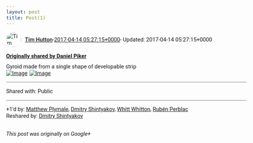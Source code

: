 ```yaml
---
layout: post
title: Post(1)
---
```


<html><head><meta charset="utf-8"><title>Google+ post</title><style>body {font: 11pt Roboto, Arial, sans-serif; max-width: 640px; margin: 24px;}.author-photo {border-radius: 50%; margin-right: 10px; width: 40px;}.author {font-weight: 500;}.main-content {margin: 15px 0 15px;}.post-title {font-weight: bold;}.location {display: block; margin-top: 15px;}.location img {float: left; margin-right: 5px; width: 20px;}.media-link {display: inline-block; max-width: 100%; vertical-align: top;}.media-link p {margin-top: 5px; max-height: 4em; overflow: scroll;}.media {max-height: 100vh; max-width: 100%;}.video-placeholder {background: black; display: flex; height: 300px; max-width: 100%; width: 640px;}.play-icon {border-bottom: 30px solid transparent; border-left: 50px solid white; border-top: 30px solid transparent; color: white; margin: auto;}.album {max-height: 800px; overflow: scroll; width: calc(100vw - 48px);}.album .media-link {margin-right: 5px; max-width: 250px;}.album .media {max-height: 250px;}.link-embed {border-top: 1px solid lightgrey; display: block; margin-top: 20px;}.link-embed img {max-width: 100%;}.inline-link-embed {display: block;}.inline-link-embed img {vertical-align: middle;}.link-title {display: inline-block; font-size: medium; font-weight: 300; padding-left: 1em;}.reshare-attribution {display: block; font-weight: bold; margin-bottom: 10px;}.poll-image {margin-bottom: 5px; max-height: 300px; max-width: 500px;}.poll-choice {align-items: center; display: flex; margin-bottom: 5px; max-width: 500px;}.poll-choice-percentage {background-color: lightblue; height: 100%; left: 0; position: absolute; z-index: -1;}.poll-choice-selected {margin-right: 5px;}.poll-choice-results {border: 1px solid lightgray; border-radius: 5px; display: flex; line-height: 40px; overflow: hidden; padding: 0 8px; position: relative;}.poll-choice-results, .poll-choice-description {flex-grow: 1; margin-right: 10px;}.poll-choice-image {width: 100%;}.poll-choice-image, .poll-choice-image img {max-height: 40px; max-width: 100px;}.poll-choice-votes {max-height: 100px; overflow: auto;}.plus-entity-embed {color: black; display: block; text-decoration: none;}.plus-entity-embed-cover-photo {max-height: 300px; max-width: 100%;}.plus-entity-embed-info {padding: 0 1em 1em;}.plus-entity-embed-info h2 {font-weight: 500; margin: 10px 0;}.plus-entity-embed-info p {font-size: small; margin: 0;}.collection-owner-avatar {border-radius: 50%; border: 2px solid white; height: 40px; margin-top: -22px;}.visibility {padding: 1em 0; border-top: 1px solid grey;}.post-activity {padding: 1em 0; border-top: 1px solid grey;}.comments {border-top: 1px solid gray; padding-top: 1em;}.comment + .comment {margin-top: 1em;}.comment .media-link, .comment .inline-link-embed {margin-top: 5px;}</style></head><body><div style="margin-bottom:1em;"><div style="display:flex; align-items:center"><img class="author-photo" src="https://lh4.googleusercontent.com/-epo4ZZKNqEw/AAAAAAAAAAI/AAAAAAAAVSU/qu3LpcHEnoQ/s64-c/photo.jpg" alt="Tim Hutton"><a href="https://plus.google.com/+TimHutton" target="_blank" class="author">Tim Hutton</a> - <a target="_blank" href="https://plus.google.com/+TimHutton/posts/Lt6zsSxULe6">2017-04-14 05:27:15+0000</a><span> - Updated: 2017-04-14 05:27:15+0000</span></div><div class="main-content"></div><div><a target="_blank" href="https://plus.google.com/101506012827935169262/posts/AipG6h5nC9K" class="reshare-attribution">Originally shared by Daniel Piker</a>Gyroid made from a single shape of developable strip<div class="album"><a href="https://lh3.googleusercontent.com/-WkUGIOV5H9w/WO_Lm_YL_hI/AAAAAAAAB00/dVRiEqS2l4UHm305LIO36rZWdyDYrFGAwCJoC/w450-h450/gyroidrotate.gif" target="_blank" class="media-link"><img src="https://lh3.googleusercontent.com/-WkUGIOV5H9w/WO_Lm_YL_hI/AAAAAAAAB00/dVRiEqS2l4UHm305LIO36rZWdyDYrFGAwCJoC/w450-h450/gyroidrotate.gif" alt="Image" class="media"></a><a href="https://lh3.googleusercontent.com/-gJVs9JYzywk/WO_Lm69xqOI/AAAAAAAAB00/cZaGHoz-0GcB9j09bcWRAQfYSh9SENaKgCJoC/w1104-h405/gyroidstrip.png" target="_blank" class="media-link"><img src="https://lh3.googleusercontent.com/-gJVs9JYzywk/WO_Lm69xqOI/AAAAAAAAB00/cZaGHoz-0GcB9j09bcWRAQfYSh9SENaKgCJoC/w1104-h405/gyroidstrip.png" alt="Image" class="media"></a></div></div></div><div class="visibility">Shared with: Public</div><div class="post-activity"><div class="plus-oners">+1'd by: <a href="https://plus.google.com/103253481591130828549">Matthew Plymale</a>, <a href="https://plus.google.com/116542359168957860292">Dmitry Shintyakov</a>, <a href="https://plus.google.com/+WhittWhitton">Whitt Whitton</a>, <a href="https://plus.google.com/+RubénPerblac">Rubén Perblac</a></div><div class="resharers">Reshared by: <a href="https://plus.google.com/116542359168957860292">Dmitry Shintyakov</a></div></div></body></html>

<i>This post was originally on Google+</i>